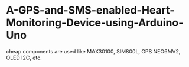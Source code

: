 # A-GPS-and-SMS-enabled-Heart-Monitoring-Device-using-Arduino-Uno
cheap components are used like MAX30100, SIM800L, GPS NEO6MV2, OLED I2C, etc.
